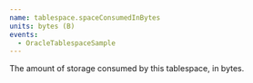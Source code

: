 ```yaml
---
name: tablespace.spaceConsumedInBytes
units: bytes (B)
events:
  - OracleTablespaceSample
---
```


The amount of storage consumed by this tablespace, in bytes.